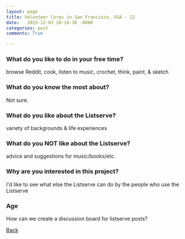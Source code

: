 ```yaml
---
layout: page
title: Volunteer Corps in San Francisco, USA - 22
date:   2015-12-03 20:16:36 -0800
categories: post
comments: True

---
```


### What do you like to do in your free time?
<p>browse Reddit, cook, listen to music, crochet, think, paint, & sketch</p>

### What do you know the most about?
<p>Not sure.</p>

### What do you like about the Listserve?
<p>variety of backgrounds & life experiences</p>

### What do you NOT like about the Listserve?
<p>advice and suggestions for music/books/etc.</p>

### Why are you interested in this project?
<p>I'd like to see what else the Listserve can do by the people who use the Listserve</p>

### Age
<p>How can we create a discussion board for listserve posts?</p>

[Back][1]

[1]: /home/responders/all